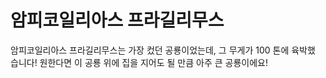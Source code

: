 # 암피코일리아스 프라길리무스

암피코일리아스 프라길리무스는 가장 컸던 공룡이었는데, 그 무게가 100 톤에 육박했
습니다! 원한다면 이 공룡 위에 집을 지어도 될 만큼 아주 큰 공룡이에요!
